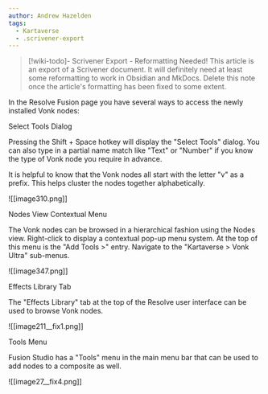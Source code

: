 ```yaml
---
author: Andrew Hazelden
tags:
  - Kartaverse
  - .scrivener-export
---
```




> [!wiki-todo]- Scrivener Export - Reformatting Needed!
> This article is an export of a Scrivener document. It will definitely need at least some reformatting to work in Obsidian and MkDocs. Delete this note once the article's formatting  has been fixed to some extent.

In the Resolve Fusion page you have several ways to access the newly installed Vonk nodes:

Select Tools Dialog

Pressing the Shift + Space hotkey will display the "Select Tools" dialog. You can also type in a partial name match like "Text" or "Number" if you know the type of Vonk node you require in advance.

It is helpful to know that the Vonk nodes all start with the letter "v" as a prefix. This helps cluster the nodes together alphabetically.

![[image310.png]]

Nodes View Contextual Menu

The Vonk nodes can be browsed in a hierarchical fashion using the Nodes view. Right-click to display a contextual pop-up menu system. At the top of this menu is the "Add Tools \>" entry. Navigate to the "Kartaverse \> Vonk Ultra" sub-menus.

![[image347.png]]

Effects Library Tab

The "Effects Library" tab at the top of the Resolve user interface can be used to browse Vonk nodes.

![[image211__fix1.png]]

Tools Menu

Fusion Studio has a "Tools" menu in the main menu bar that can be used to add nodes to a composite as well.

![[image27__fix4.png]]